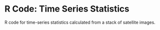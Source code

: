 # R Code: Time Series Statistics

R code for time-series statistics calculated from a stack of satellite images.
